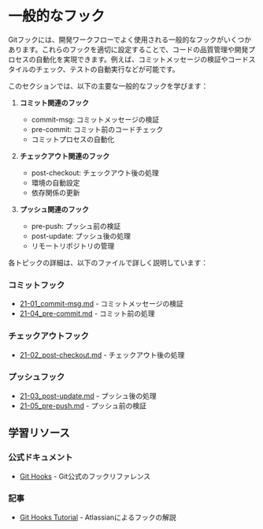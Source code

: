 # 一般的なフック

Gitフックには、開発ワークフローでよく使用される一般的なフックがいくつかあります。これらのフックを適切に設定することで、コードの品質管理や開発プロセスの自動化を実現できます。例えば、コミットメッセージの検証やコードスタイルのチェック、テストの自動実行などが可能です。

このセクションでは、以下の主要な一般的なフックを学びます：

1. **コミット関連のフック**
   - commit-msg: コミットメッセージの検証
   - pre-commit: コミット前のコードチェック
   - コミットプロセスの自動化

2. **チェックアウト関連のフック**
   - post-checkout: チェックアウト後の処理
   - 環境の自動設定
   - 依存関係の更新

3. **プッシュ関連のフック**
   - pre-push: プッシュ前の検証
   - post-update: プッシュ後の処理
   - リモートリポジトリの管理

各トピックの詳細は、以下のファイルで詳しく説明しています：

### コミットフック
- [21-01_commit-msg.md](21-01_commit-msg.md) - コミットメッセージの検証
- [21-04_pre-commit.md](21-04_pre-commit.md) - コミット前の処理

### チェックアウトフック
- [21-02_post-checkout.md](21-02_post-checkout.md) - チェックアウト後の処理

### プッシュフック
- [21-03_post-update.md](21-03_post-update.md) - プッシュ後の処理
- [21-05_pre-push.md](21-05_pre-push.md) - プッシュ前の検証

## 学習リソース

### 公式ドキュメント
- [Git Hooks](https://git-scm.com/docs/githooks) - Git公式のフックリファレンス

### 記事
- [Git Hooks Tutorial](https://www.atlassian.com/git/tutorials/git-hooks) - Atlassianによるフックの解説 
